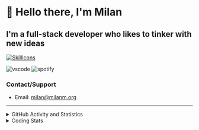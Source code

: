 # 👋 Hello there, I'm Milan
## I'm a full-stack developer who likes to tinker with new ideas
[![SkillIcons](https://skillicons.dev/icons?i=js,ts,nextjs,tailwind,html,go,bash,git,nginx,prisma,kubernetes,docker,linux)](https://skillicons.dev)

![vscode](https://nocache.advaith.workers.dev?url=https://img.shields.io/endpoint?url=https://dev.discordprofiles.me/api/badge/vscode/423203831971708958)
![spotify](https://nocache.advaith.workers.dev?url=https://img.shields.io/endpoint?url=https://dev.discordprofiles.me/api/badge/spotify/423203831971708958)

### Contact/Support

- Email: [milan@milanm.org](mailto:milan@milanm.org)
 
---
 
<details>
  <summary>GitHub Activity and Statistics</summary>
  <img src="/github-metrics.svg" />
</details>
<details>
  <summary>Coding Stats</summary>
  <!--START_SECTION:waka-->

```txt
TypeScript   17 hrs 31 mins  ███████████████████░░░░░░   76.15 %
JSON         1 hr 19 mins    █▒░░░░░░░░░░░░░░░░░░░░░░░   05.75 %
YAML         1 hr 17 mins    █▒░░░░░░░░░░░░░░░░░░░░░░░   05.58 %
Bash         49 mins         █░░░░░░░░░░░░░░░░░░░░░░░░   03.60 %
HTML         28 mins         ▓░░░░░░░░░░░░░░░░░░░░░░░░   02.08 %
```

<!--END_SECTION:waka-->
</details>
